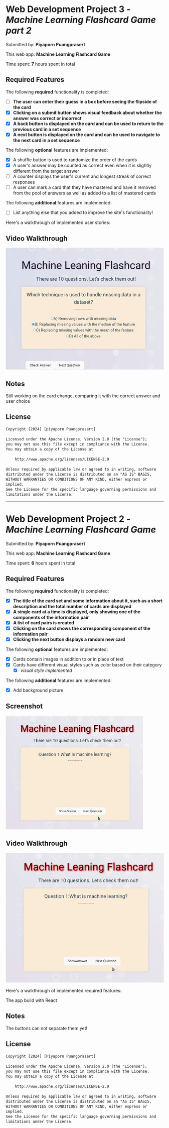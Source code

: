 
# Web Development Project 3 - *Machine Learning Flashcard Game part 2*

Submitted by: **Piyaporn Puangprasert**

This web app: **Machine Learning Flashcard Game**

Time spent: **7** hours spent in total

## Required Features

The following **required** functionality is completed:

- [ ] **The user can enter their guess in a box before seeing the flipside of the card**
- [x] **Clicking on a submit button shows visual feedback about whether the answer was correct or incorrect**
- [x] **A back button is displayed on the card and can be used to return to the previous card in a set sequence**
- [x] **A next button is displayed on the card and can be used to navigate to the next card in a set sequence**

The following **optional** features are implemented:

- [x] A shuffle button is used to randomize the order of the cards
- [x] A user's answer may be counted as correct even when it is slightly different from the target answer
- [ ] A counter displays the user's current and longest streak of correct responses
- [ ] A user can mark a card that they have mastered and have it removed from the pool of answers as well as added to a list of mastered cards

The following **additional** features are implemented:

* [ ] List anything else that you added to improve the site's functionality!

Here's a walkthrough of implemented user stories:

## Video Walkthrough
![ML flashcard gif](https://github.com/Nan227/flashcardGames/blob/master/cardgame/src/assets/mlflashcord2.gif)



## Notes

Still working on the card change, comparing it with the correct answer and user choice

## License

    Copyright [2024] [piyaporn Puangprasert]

    Licensed under the Apache License, Version 2.0 (the "License");
    you may not use this file except in compliance with the License.
    You may obtain a copy of the License at

        http://www.apache.org/licenses/LICENSE-2.0

    Unless required by applicable law or agreed to in writing, software
    distributed under the License is distributed on an "AS IS" BASIS,
    WITHOUT WARRANTIES OR CONDITIONS OF ANY KIND, either express or implied.
    See the License for the specific language governing permissions and
    limitations under the License.
------------------------------------------------------------------------------------------------------------------------------------

# Web Development Project 2 - *Machine Learning Flashcard Game*

Submitted by: **Piyaporn Puangprasert**

This web app: **Machine Learning Flashcard Game**

Time spent: **6** hours spent in total

## Required Features

The following **required** functionality is completed:

- [x] **The title of the card set and some information about it, such as a short description and the total number of cards are displayed**
- [x] **A single card at a time is displayed, only showing one of the components of the information pair**
- [x] **A list of card pairs is created**
- [x] **Clicking on the card shows the corresponding component of the information pair**
- [x] **Clicking the next button displays a random new card**

The following **optional** features are implemented:

- [x] Cards contain images in addition to or in place of text
- [x] Cards have different visual styles such as color based on their category
  - [x] *visual style implemented*

The following **additional** features are implemented:

* [x] Add background picture
## Screenshot
![ML flashcard](https://github.com/Nan227/flashcardGames/blob/master/cardgame/src/assets/SharedScreenshot.jpg)

## Video Walkthrough
![ML flashcard gif](https://github.com/Nan227/flashcardGames/blob/master/cardgame/src/assets/mlflashcord.gif)

Here's a walkthrough of implemented required features:

The app build with React 

## Notes

The buttons can not separate them yet!

## License

    Copyright [2024] [Piyaporn Puangprasert]

    Licensed under the Apache License, Version 2.0 (the "License");
    you may not use this file except in compliance with the License.
    You may obtain a copy of the License at

        http://www.apache.org/licenses/LICENSE-2.0

    Unless required by applicable law or agreed to in writing, software
    distributed under the License is distributed on an "AS IS" BASIS,
    WITHOUT WARRANTIES OR CONDITIONS OF ANY KIND, either express or implied.
    See the License for the specific language governing permissions and
    limitations under the License.
